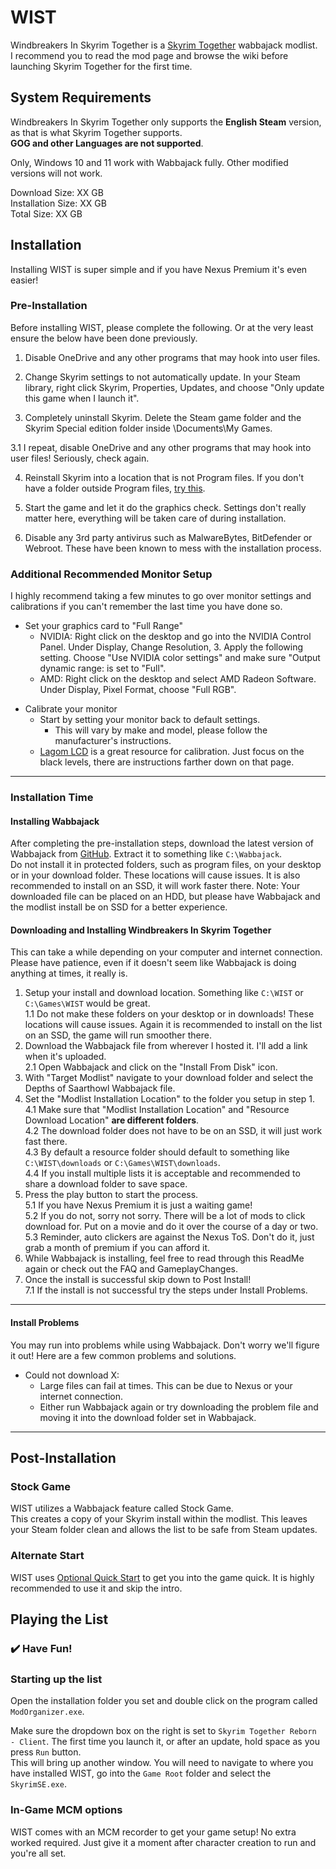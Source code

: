 # WIST
Windbreakers In Skyrim Together is a [Skyrim Together](https://www.nexusmods.com/skyrimspecialedition/mods/69993) wabbajack modlist.  
I recommend you to read the mod page and browse the wiki before launching Skyrim Together for the first time.

<!--  -->
## System Requirements

Windbreakers In Skyrim Together only supports the **English Steam** version, as that is what Skyrim Together supports.  
**GOG and other Languages are not supported**.

Only, Windows 10 and 11 work with Wabbajack fully. Other modified versions will not work.

Download Size: XX GB  
Installation Size: XX GB  
Total Size: XX GB  

## Installation

Installing WIST is super simple and if you have Nexus Premium it's even easier!  

### Pre-Installation

Before installing WIST, please complete the following. Or at the very least ensure the below have been done previously.

1. Disable OneDrive and any other programs that may hook into user files.  

2. Change Skyrim settings to not automatically update. In your Steam library, right click Skyrim, Properties, Updates, and choose "Only update this game when I launch it".  

3. Completely uninstall Skyrim. Delete the Steam game folder and the Skyrim Special edition folder inside \Documents\My Games\.  

3.1 I repeat, disable OneDrive and any other programs that may hook into user files! Seriously, check again.  

4. Reinstall Skyrim into a location that is not Program files. If you don't have a folder outside Program files, [try this](https://help.steampowered.com/en/faqs/view/4BD4-4528-6B2E-8327#default "Info from Steam Support").  

5. Start the game and let it do the graphics check. Settings don't really matter here, everything will be taken care of during installation.  

6. Disable any 3rd party antivirus such as MalwareBytes, BitDefender or Webroot. These have been known to mess with the installation process.  


### Additional Recommended Monitor Setup

I highly recommend taking a few minutes to go over monitor settings and calibrations if you can't remember the last time you have done so.

- Set your graphics card to "Full Range"
	- NVIDIA: Right click on the desktop and go into the NVIDIA Control Panel. Under Display, Change Resolution, 3. Apply the following setting. Choose "Use NVIDIA color settings" and make sure "Output dynamic range: is set to "Full".  
	- AMD: Right click on the desktop and select AMD Radeon Software. Under Display, Pixel Format, choose "Full RGB".  
<!-- I do not have an AMD card, this is just what I found online. I hope it helps! -->

- Calibrate your monitor
	- Start by setting your monitor back to default settings.  
		- This will vary by make and model, please follow the manufacturer's instructions.
	- [Lagom LCD](http://www.lagom.nl/lcd-test/black.php) is a great resource for calibration. Just focus on the black levels, there are instructions farther down on that page.


***

### Installation Time

#### Installing Wabbajack

After completing the pre-installation steps, download the latest version of Wabbajack from [GitHub](https://github.com/wabbajack-tools/wabbajack/releases). Extract it to something like `C:\Wabbajack`.  
Do not install it in protected folders, such as program files, on your desktop or in your download folder. These locations will cause issues. It is also recommended to install on an SSD, it will work faster there.
Note: Your downloaded file can be placed on an HDD, but please have Wabbajack and the modlist install be on SSD for a better experience.


#### Downloading and Installing Windbreakers In Skyrim Together

This can take a while depending on your computer and internet connection. Please have patience, even if it doesn't seem like Wabbajack is doing anything at times, it really is.
<!-- Instructions for when it's on the UI -->
<!-- 1. Setup your install and download location. Something like `C:\WIST` or `C:\Games\WIST` would be great.  -->
<!-- 1.1 Do not make these folders on your desktop or in downloads! These locations will cause issues. Again it is recommended to install on the list on an SSD, the game will run smoother there.  -->
<!-- 2. Open Wabbajack and click on the "Browse Modlists" cloud. Make sure to check the "Show Unofficial Lists" checkbox at the top.  -->
<!-- 3. Find the Depths of Saarthowl tile and click on the "Download Modlist" downward arrow. Wait a moment while the install file downloads.  -->
<!-- 4. Set the "Modlist Installation Location" to the folder you setup in step 1.  -->
<!-- 4.1 Make sure that "Modlist Installation Location" and "Resource Download Location" **are different folders**.  -->
<!-- 4.2 The download folder does not have to be on an SSD, it will just work fast there.  -->
<!-- 4.3 By default a resource folder should default to something like `C:\WIST\downloads` or `C:\Games\WIST\downloads`.  -->
<!-- 4.4 If you install multiple lists it is acceptable and recommended to share a download folder to save space.  -->
<!-- 5. Press the play button to start the process.  -->
<!-- 5.1 If you have Nexus Premium it is just a waiting game!  -->
<!-- 5.2 If you do not, sorry not sorry. There will be a lot of mods to click download for. Put on a movie and do it over the course of a day or two.  -->
<!-- 5.3 Reminder, auto clickers are against the Nexus ToS. Don't do it, just grab a month of premium if you can afford it.  -->
<!-- 6. While Wabbajack is installing, feel free to read through this ReadMe again or check out the FAQ and GameplayChanges.  -->
<!-- 7. Once the install is successful skip down to Post Install!-->
<!-- 7.1 If the install is not successful try the steps under Install Problems.  -->

<!-- Instructions for when it's a downloaded file -->

1. Setup your install and download location. Something like `C:\WIST` or `C:\Games\WIST` would be great.  
1.1 Do not make these folders on your desktop or in downloads! These locations will cause issues. Again it is recommended to install on the list on an SSD, the game will run smoother there.  
2. Download the Wabbajack file from wherever I hosted it. I'll add a link when it's uploaded.  
2.1 Open Wabbajack and click on the "Install From Disk" icon.  
3. With "Target Modlist" navigate to your download folder and select the Depths of Saarthowl Wabbajack file.  
4. Set the "Modlist Installation Location" to the folder you setup in step 1.  
4.1 Make sure that "Modlist Installation Location" and "Resource Download Location" **are different folders**.  
4.2 The download folder does not have to be on an SSD, it will just work fast there.  
4.3 By default a resource folder should default to something like `C:\WIST\downloads` or `C:\Games\WIST\downloads`.  
4.4 If you install multiple lists it is acceptable and recommended to share a download folder to save space.  
5. Press the play button to start the process.  
5.1 If you have Nexus Premium it is just a waiting game!  
5.2 If you do not, sorry not sorry. There will be a lot of mods to click download for. Put on a movie and do it over the course of a day or two.  
5.3 Reminder, auto clickers are against the Nexus ToS. Don't do it, just grab a month of premium if you can afford it.  
6. While Wabbajack is installing, feel free to read through this ReadMe again or check out the FAQ and GameplayChanges.  
7. Once the install is successful skip down to Post Install!  
7.1 If the install is not successful try the steps under Install Problems. 

***

#### Install Problems

You may run into problems while using Wabbajack. Don't worry we'll figure it out! Here are a few common problems and solutions.
<!-- As issues appear put some links to large files -->

- Could not download X:
	- Large files can fail at times. This can be due to Nexus or your internet connection.
	- Either run Wabbajack again or try downloading the problem file and moving it into the download folder set in Wabbajack.

***

## Post-Installation


### Stock Game

WIST utilizes a Wabbajack feature called Stock Game.  
This creates a copy of your Skyrim install within the modlist. This leaves your Steam folder clean and allows the list to be safe from Steam updates.


### Alternate Start

WIST uses [Optional Quick Start](https://www.nexusmods.com/skyrimspecialedition/mods/63953) to get you into the game quick. It is highly recommended to use it and skip the intro.
## Playing the List

### :heavy_check_mark: Have Fun!


### Starting up the list

Open the installation folder you set and double click on the program called `ModOrganizer.exe`. 

Make sure the dropdown box on the right is set to `Skyrim Together Reborn - Client`. The first time you launch it, or after an update, hold space as you press `Run` button.  
This will bring up another window. You will need to navigate to where you have installed WIST, go into the `Game Root` folder and select the `SkyrimSE.exe`.

### In-Game MCM options

WIST comes with an MCM recorder to get your game setup! No extra worked required. Just give it a moment after character creation to run and you're all set.

<!-- Inspiratino for this readme from https://github.com/The-Animonculory/AVO/blob/main/Readme.md Thanks Animonculory Team! -->


